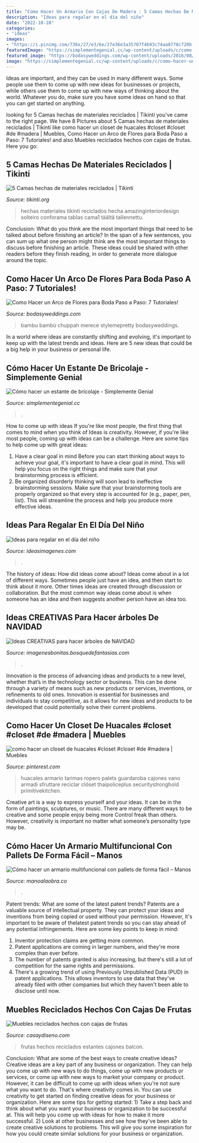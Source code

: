 ```yaml
---
title: "Como Hacer Un Armario Con Cajas De Madera : 5 Camas Hechas De Materiales Reciclados"
description: "Ideas para regalar en el día del niño"
date: "2022-10-28"
categories:
- "ideas"
images:
- "https://i.pinimg.com/736x/27/e3/6e/27e36e3a35707f4b93c74aa8778c720b.jpg"
featuredImage: "https://simplementegenial.cc/wp-content/uploads/c/como-hacer-una-estanteria/6.jpg"
featured_image: "https://bodasyweddings.com/wp-content/uploads/2016/08/arco-de-bambu-con-flores.jpg"
image: "https://simplementegenial.cc/wp-content/uploads/c/como-hacer-una-estanteria/6.jpg"
---
```



Ideas are important, and they can be used in many different ways. Some people use them to come up with new ideas for businesses or projects, while others use them to come up with new ways of thinking about the world. Whatever you do, make sure you have some ideas on hand so that you can get started on anything.

	

		
looking for 5 Camas hechas de materiales reciclados | Tikinti you've came to the right page. We have 8 Pictures about 5 Camas hechas de materiales reciclados | Tikinti like como hacer un closet de huacales #closet #closet #de #madera | Muebles, Como Hacer un Arco de Flores para Boda Paso a Paso: 7 Tutoriales! and also Muebles reciclados hechos con cajas de frutas. Here you go:
		
    
## 5 Camas Hechas De Materiales Reciclados | Tikinti

<img loading=lazy src="http://tikinti.org/wp-content/uploads/2014/01/cama1.jpg" onerror="this.onerror=null;this.src='https://tse3.mm.bing.net/th?id=OIP.UiCVO9AipAjDi7o1cqG8HgHaLG&amp;pid=15.1';" alt="5 Camas hechas de materiales reciclados | Tikinti">

_Source: tikinti.org_

>hechas materiales tikinti reciclados hecha amazinginteriordesign solteiro conforama tablas cama1 täältä tallennettu. 

	

Conclusion: What do you think are the most important things that need to be talked about before finishing an article?
In the span of a few sentences, you can sum up what one person might think are the most important things to discuss before finishing an article. These ideas could be shared with other readers before they finish reading, in order to generate more dialogue around the topic.

    
## Como Hacer Un Arco De Flores Para Boda Paso A Paso: 7 Tutoriales!

<img loading=lazy src="https://bodasyweddings.com/wp-content/uploads/2016/08/arco-de-bambu-con-flores.jpg" onerror="this.onerror=null;this.src='https://tse2.mm.bing.net/th?id=OIP.3M1LileFrhpnMFTBe3bMSQHaLH&amp;pid=15.1';" alt="Como Hacer un Arco de Flores para Boda Paso a Paso: 7 Tutoriales!">

_Source: bodasyweddings.com_

>bambu bambú chuppah merece stylemepretty bodasyweddings. 

	

In a world where ideas are constantly shifting and evolving, it's important to keep up with the latest trends and ideas. Here are 5 new ideas that could be a big help in your business or personal life.

    
## Cómo Hacer Un Estante De Bricolaje - Simplemente Genial

<img loading=lazy src="https://simplementegenial.cc/wp-content/uploads/c/como-hacer-una-estanteria/6.jpg" onerror="this.onerror=null;this.src='https://tse1.mm.bing.net/th?id=OIP.ubVdTnlP7vHF_dvTgA6B3gHaEU&amp;pid=15.1';" alt="Cómo hacer un estante de bricolaje - Simplemente Genial">

_Source: simplementegenial.cc_

>. 

	

How to come up with ideas
If you're like most people, the first thing that comes to mind when you think of Ideas is creativity. However, if you're like most people, coming up with ideas can be a challenge. 
Here are some tips to help come up with great ideas: 
1. Have a clear goal in mind 
Before you can start thinking about ways to achieve your goal, it's important to have a clear goal in mind. This will help you focus on the right things and make sure that your brainstorming process is efficient. 
2. Be organized 
 disorderly thinking will soon lead to ineffective brainstorming sessions. Make sure that your brainstorming tools are properly organized so that every step is accounted for (e.g., paper, pen, list). This will streamline the process and help you produce more effective ideas. 

    
## Ideas Para Regalar En El Día Del Niño

<img loading=lazy src="https://ideasimagenes.com/wp-content/uploads/2016/07/catalogo1-015.jpg" onerror="this.onerror=null;this.src='https://tse1.mm.bing.net/th?id=OIP.DM-5p8Pe11gHhxBfB-uSHQHaJ4&amp;pid=15.1';" alt="Ideas para regalar en el día del niño">

_Source: ideasimagenes.com_

>. 

	

The history of ideas: How did ideas come about?
Ideas come about in a lot of different ways. Sometimes people just have an idea, and then start to think about it more. Other times ideas are created through discussion or collaboration. But the most common way ideas come about is when someone has an idea and then suggests another person have an idea too.

    
## Ideas CREATIVAS Para Hacer árboles De NAVIDAD

<img loading=lazy src="https://imagenesbonitas.bosquedefantasias.com/wp-content/uploads/2020/11/ideas-árboles-navidad-1.jpg" onerror="this.onerror=null;this.src='https://tse1.mm.bing.net/th?id=OIP.hXCIvi0bZP6WHAemAqd16QHaNJ&amp;pid=15.1';" alt="Ideas CREATIVAS para hacer árboles de NAVIDAD">

_Source: imagenesbonitas.bosquedefantasias.com_

>. 

	

Innovation is the process of advancing ideas and products to a new level, whether that’s in the technology sector or business. This can be done through a variety of means such as new products or services, inventions, or refinements to old ones. Innovation is essential for businesses and individuals to stay competitive, as it allows for new ideas and products to be developed that could potentially solve their current problems.

    
## Como Hacer Un Closet De Huacales #closet #closet #de #madera | Muebles

<img loading=lazy src="https://i.pinimg.com/736x/27/e3/6e/27e36e3a35707f4b93c74aa8778c720b.jpg" onerror="this.onerror=null;this.src='https://tse2.mm.bing.net/th?id=OIP.UIP-2mJsGCXAv-dmQxGnewHaJ4&amp;pid=15.1';" alt="como hacer un closet de huacales #closet #closet #de #madera | Muebles">

_Source: pinterest.com_

>huacales armario tarimas ropero palets guardaroba cajones vano armadi sfruttare reciclar clóset thaipoliceplus securitystronghold primitivekitchen. 

	

Creative art is a way to express yourself and your ideas. It can be in the form of paintings, sculptures, or music. There are many different ways to be creative and some people enjoy being more Control freak than others. However, creativity is important no matter what someone’s personality type may be.

    
## Cómo Hacer Un Armario Multifuncional Con Pallets De Forma Fácil – Manos

<img loading=lazy src="http://manoalaobra.co/wp-content/uploads/2016/10/3-73.jpg" onerror="this.onerror=null;this.src='https://tse1.mm.bing.net/th?id=OIP.dbzXwVy1XxPeYh6KgDEbNgHaLW&amp;pid=15.1';" alt="Cómo hacer un armario multifuncional con pallets de forma fácil – Manos">

_Source: manoalaobra.co_

>. 

	

Patent trends: What are some of the latest patent trends?
Patents are a valuable source of intellectual property. They can protect your ideas and inventions from being copied or used without your permission. However, it's important to be aware of thelatest patent trends so you can stay ahead of any potential infringements. Here are some key points to keep in mind: 
1. Inventor protection claims are getting more common. 
2. Patent applications are coming in larger numbers, and they're more complex than ever before. 
3. The number of patents granted is also increasing, but there's still a lot of competition for the same rights and permissions. 
4. There's a growing trend of using Previously Unpublished Data (PUD) in patent applications. This allows inventors to use data that they've already filed with other companies but which they haven't been able to disclose until now.

    
## Muebles Reciclados Hechos Con Cajas De Frutas

<img loading=lazy src="http://casaydiseno.com/wp-content/uploads/2015/08/cajas-madera-estantes-terraza.jpg" onerror="this.onerror=null;this.src='https://tse1.mm.bing.net/th?id=OIP.mwVu7cQloybt79XOeOIHagHaNQ&amp;pid=15.1';" alt="Muebles reciclados hechos con cajas de frutas">

_Source: casaydiseno.com_

>frutas hechos reciclados estantes cajones balcon. 

	

Conclusion: What are some of the best ways to create creative ideas?
Creative ideas are a key part of any business or organization. They can help you come up with new ways to do things, come up with new products or services, or come up with new ways to market your company or product. However, it can be difficult to come up with ideas when you're not sure what you want to do. That's where creativity comes in. You can use creativity to get started on finding creative ideas for your business or organization. Here are some tips for getting started: 1) Take a step back and think about what you want your business or organization to be successful at. This will help you come up with ideas for how to make it more successful. 2) Look at other businesses and see how they've been able to create creative solutions to problems. This will give you some inspiration for how you could create similar solutions for your business or organization.

